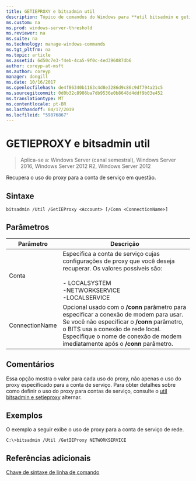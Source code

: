 ```yaml
---
title: GETIEPROXY e bitsadmin util
description: Tópico de comandos do Windows para **util bitsadmin e getieproxy** -recupera o uso do proxy para a conta de serviço em questão.
ms.custom: na
ms.prod: windows-server-threshold
ms.reviewer: na
ms.suite: na
ms.technology: manage-windows-commands
ms.tgt_pltfrm: na
ms.topic: article
ms.assetid: 6d50c7e3-f4eb-4ca5-9f0c-4ed396087db6
author: coreyp-at-msft
ms.author: coreyp
manager: dongill
ms.date: 10/16/2017
ms.openlocfilehash: de4f86340b1163c4d8e3286d9c86c9df794a21c5
ms.sourcegitcommit: 0d0b32c8986ba7db9536e0b8648d4ddf9b03e452
ms.translationtype: MT
ms.contentlocale: pt-BR
ms.lasthandoff: 04/17/2019
ms.locfileid: "59876867"
---
```

# <a name="bitsadmin-util-and-getieproxy"></a>GETIEPROXY e bitsadmin util

> Aplica-se a: Windows Server (canal semestral), Windows Server 2016, Windows Server 2012 R2, Windows Server 2012

Recupera o uso do proxy para a conta de serviço em questão.

## <a name="syntax"></a>Sintaxe

```
bitsadmin /Util /GetIEProxy <Account> [/Conn <ConnectionName>]
```

## <a name="parameters"></a>Parâmetros

|Parâmetro|Descrição|
|-------|--------|
|Conta|Especifica a conta de serviço cujas configurações de proxy que você deseja recuperar. Os valores possíveis são:<br /><br />-   LOCALSYSTEM<br />-NETWORKSERVICE<br />-LOCALSERVICE|
|ConnectionName|Opcional usado com o **/conn** parâmetro para especificar a conexão de modem para usar. Se você não especificar o **/conn** parâmetro, o BITS usa a conexão de rede local. Especifique o nome de conexão de modem imediatamente após o **/conn** parâmetro.|

## <a name="remarks"></a>Comentários

Essa opção mostra o valor para cada uso do proxy, não apenas o uso do proxy especificado para a conta de serviço. Para obter detalhes sobre como definir o uso do proxy para contas de serviço, consulte o [util bitsadmin e setieproxy](bitsadmin-util-and-setieproxy.md) alternar.

## <a name="BKMK_examples"></a>Exemplos

O exemplo a seguir exibe o uso de proxy para a conta de serviço de rede.

```
C:\>bitsadmin /Util /GetIEProxy NETWORKSERVICE
```

## <a name="additional-references"></a>Referências adicionais

[Chave de sintaxe de linha de comando](command-line-syntax-key.md)

